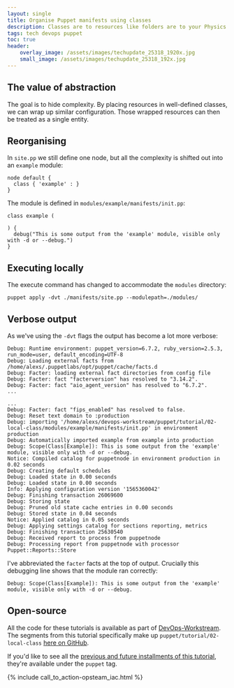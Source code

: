```yaml
---
layout: single
title: Organise Puppet manifests using classes
description: Classes are to resources like folders are to your Physics revision notes.
tags: tech devops puppet
toc: true
header:
    overlay_image: /assets/images/techupdate_25318_1920x.jpg
    small_image: /assets/images/techupdate_25318_192x.jpg
---
```


## The value of abstraction
The goal is to hide complexity.  By placing resources in well-defined classes, we can wrap up similar configuration.
Those wrapped resources can then be treated as a single entity.

## Reorganising
In `site.pp` we still define one node, but all the complexity is shifted out into an `example` module:
```
node default {
  class { 'example' : }
}
```

The module is defined in `modules/example/manifests/init.pp`:
```
class example (

) {
  debug("This is some output from the 'example' module, visible only with -d or --debug.")
}
```

## Executing locally
The execute command has changed to accommodate the `modules` directory:
```
puppet apply -dvt ./manifests/site.pp --modulepath=./modules/
```

## Verbose output
As we've using the `-dvt` flags the output has become a lot more verbose:
```
Debug: Runtime environment: puppet_version=6.7.2, ruby_version=2.5.3, run_mode=user, default_encoding=UTF-8
Debug: Loading external facts from /home/alexs/.puppetlabs/opt/puppet/cache/facts.d
Debug: Facter: loading external fact directories from config file
Debug: Facter: fact "facterversion" has resolved to "3.14.2".
Debug: Facter: fact "aio_agent_version" has resolved to "6.7.2".
...

...
Debug: Facter: fact "fips_enabled" has resolved to false.
Debug: Reset text domain to :production
Debug: importing '/home/alexs/devops-workstream/puppet/tutorial/02-local-class/modules/example/manifests/init.pp' in environment production
Debug: Automatically imported example from example into production
Debug: Scope(Class[Example]): This is some output from the 'example' module, visible only with -d or --debug.
Notice: Compiled catalog for puppetnode in environment production in 0.02 seconds
Debug: Creating default schedules
Debug: Loaded state in 0.00 seconds
Debug: Loaded state in 0.00 seconds
Info: Applying configuration version '1565360042'
Debug: Finishing transaction 26069600
Debug: Storing state
Debug: Pruned old state cache entries in 0.00 seconds
Debug: Stored state in 0.04 seconds
Notice: Applied catalog in 0.05 seconds
Debug: Applying settings catalog for sections reporting, metrics
Debug: Finishing transaction 25630540
Debug: Received report to process from puppetnode
Debug: Processing report from puppetnode with processor Puppet::Reports::Store
```

I've abbreviated the `facter` facts at the top of output.  Crucially this debugging line shows that the module ran correctly:
```
Debug: Scope(Class[Example]): This is some output from the 'example' module, visible only with -d or --debug.
```

## Open-source
All the code for these tutorials is available as part of [DevOps-Workstream](https://github.com/lightenna/devops-workstream). 
The segments from this tutorial specifically make up `puppet/tutorial/02-local-class` [here on GitHub](https://github.com/lightenna/devops-workstream/tree/master/puppet/tutorial/).

If you'd like to see all the [previous and future installments of this tutorial](/tech/puppet), they're available under the `puppet` tag.

{% include call_to_action-opsteam_iac.html %}
